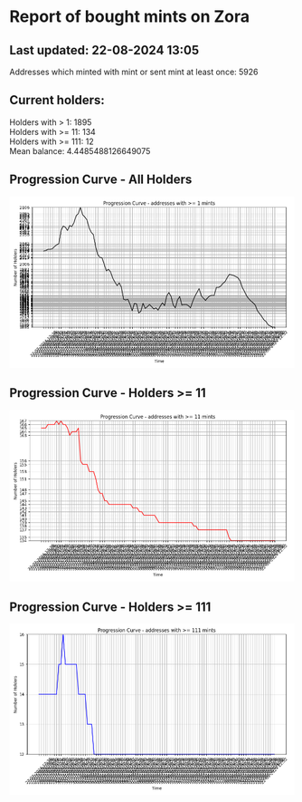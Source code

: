 # Report of bought mints on Zora
## Last updated: 22-08-2024 13:05
Addresses which minted with mint or sent mint at least once: 5926

## Current holders:
Holders with > 1: 1895  
Holders with >= 11: 134  
Holders with >= 111: 12  
Mean balance: 4.4485488126649075  

## Progression Curve - All Holders
![addresses with >= 1 mint](progression_curve_all.png)
## Progression Curve - Holders >= 11
![addresses with >= 11 mints](progression_curve_gt_11.png)
## Progression Curve - Holders >= 111
![addresses with >= 111 mints](progression_curve_gt_111.png)
